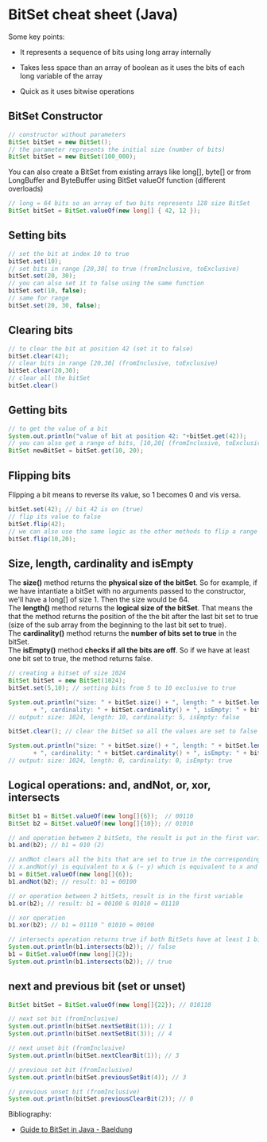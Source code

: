# BitSet cheat sheet (Java)

Some key points: 

- It represents a sequence of bits using long array internally
  
- Takes less space than an array of boolean as it uses the bits of each long variable of the array
  
- Quick as it uses bitwise operations

## BitSet Constructor

```java
// constructor without parameters
BitSet bitSet = new BitSet();
// the parameter represents the initial size (number of bits)
BitSet bitSet = new BitSet(100_000);
```

You can also create a BitSet from existing arrays like long[], byte[] or from LongBuffer and ByteBuffer using BitSet valueOf function (different overloads)

```java
// long = 64 bits so an array of two bits represents 128 size BitSet
BitSet bitSet = BitSet.valueOf(new long[] { 42, 12 });
```

## Setting bits

```java
// set the bit at index 10 to true
bitSet.set(10);
// set bits in range [20,30[ to true (fromInclusive, toExclusive)
bitSet.set(20, 30);
// you can also set it to false using the same function
bitSet.set(10, false);
// same for range
bitSet.set(20, 30, false);
```

## Clearing bits

```java
// to clear the bit at position 42 (set it to false)
bitSet.clear(42);
// clear bits in range [20,30[ (fromInclusive, toExclusive)
bitSet.clear(20,30);
// clear all the bitSet
bitSet.clear()
```

## Getting bits

```java
// to get the value of a bit
System.out.println("value of bit at position 42: "+bitSet.get(42));
// you can also get a range of bits, [10,20[ (fromInclusive, toExclusive)
BitSet newBitSet = bitSet.get(10, 20);
```

## Flipping bits

Flipping a bit means to reverse its value, so 1 becomes 0 and vis versa.

```java
bitSet.set(42); // bit 42 is on (true)
// flip its value to false
bitSet.flip(42);
// we can also use the same logic as the other methods to flip a range of values (fromInclusive, toExclusive)
bitSet.flip(10,20);
```

## Size, length, cardinality and isEmpty

The **size()** method returns the **physical size of the bitSet**. So for example, if we have intantiate a bitSet with no arguments passed to the constructor, we'll have a long[] of size 1. Then the size would be 64.  
The **length()** method returns the **logical size of the bitSet**. That means the that the method returns the position of the the bit after the last bit set to true (size of the sub array from the beginning to the last bit set to true).  
The **cardinality()** method returns the **number of bits set to true** in the bitSet.  
The **isEmpty()** method **checks if all the bits are off**. So if we have at least one bit set to true, the method returns false.

```java
// creating a bitset of size 1024
BitSet bitSet = new BitSet(1024);
bitSet.set(5,10); // setting bits from 5 to 10 exclusive to true

System.out.println("size: " + bitSet.size() + ", length: " + bitSet.length() 
       + ", cardinality: " + bitSet.cardinality() + ", isEmpty: " + bitSet.isEmpty());
// output: size: 1024, length: 10, cardinality: 5, isEmpty: false

bitSet.clear(); // clear the bitSet so all the values are set to false

System.out.println("size: " + bitSet.size() + ", length: " + bitSet.length() 
       + ", cardinality: " + bitSet.cardinality() + ", isEmpty: " + bitSet.isEmpty());
// output: size: 1024, length: 0, cardinality: 0, isEmpty: true
```

## Logical operations: and, andNot, or, xor, intersects

```java
BitSet b1 = BitSet.valueOf(new long[]{6});  // 00110
BitSet b2 = BitSet.valueOf(new long[]{10}); // 01010

// and operation between 2 bitSets, the result is put in the first variable (the one calling and())
b1.and(b2); // b1 = 010 (2)

// andNot clears all the bits that are set to true in the corresponding bitSet passed as parameter
// x.andNot(y) is equivalent to x & (~ y) which is equivalent to x and (not y) in logical terms.
b1 = BitSet.valueOf(new long[]{6});
b1.andNot(b2); // result: b1 = 00100

// or operation between 2 bitSets, result is in the first variable
b1.or(b2); // result: b1 = 00100 & 01010 = 01110

// xor operation
b1.xor(b2); // b1 = 01110 ^ 01010 = 00100

// intersects operation returns true if both BitSets have at least 1 bit set to true at the same position.
System.out.println(b1.intersects(b2)); // false
b1 = BitSet.valueOf(new long[]{2});
System.out.println(b1.intersects(b2)); // true
```

## next and previous bit (set or unset)

```java
BitSet bitSet = BitSet.valueOf(new long[]{22}); // 010110

// next set bit (fromInclusive)
System.out.println(bitSet.nextSetBit(1)); // 1
System.out.println(bitSet.nextSetBit(3)); // 4

// next unset bit (fromInclusive)
System.out.println(bitSet.nextClearBit(1)); // 3

// previous set bit (fromInclusive)
System.out.println(bitSet.previousSetBit(4)); // 3

// previous unset bit (fromInclusive)
System.out.println(bitSet.previousClearBit(2)); // 0
```


Bibliography:
- [Guide to BitSet in Java - Baeldung](https://www.baeldung.com/java-bitset)
